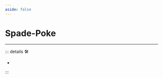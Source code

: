 ```yaml
---
aside: false
---
```

# Spade-Poke

---

<!-- =================================================== -->
<!-- =================================================== -->
<!-- =================================================== -->
<!-- =================================================== -->
<!-- =================================================== -->
::: details 🛠

-

:::
